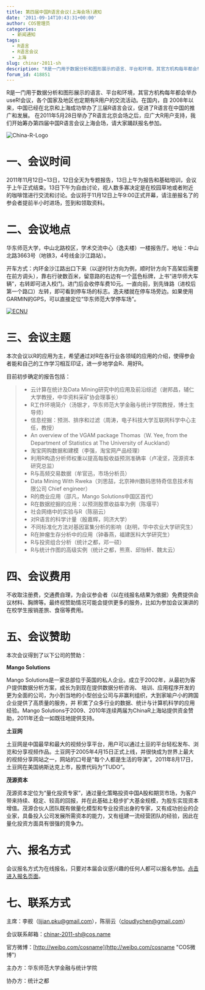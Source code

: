 ```yaml
---
title: 第四届中国R语言会议(上海会场)通知
date: '2011-09-14T10:43:31+00:00'
author: COS管理员
categories:
  - 新闻通知
tags:
  - R语言
  - R语言会议
  - 上海
slug: chinar-2011-sh
description: "R是一门用于数据分析和图形展示的语言、平台和环境，其官方机构每年都会举办useR!会议，各个国家及地区也定期有R用户的交流活动。在国内，自 2008年以来，中国已经在北京和上海成功举办了三届R语言会议，促进了R语言在中国的推广和发展。 在2011年5月28日举办了R语言北京会场之后，应广大R用户支持，我们开始筹办第四届中国R语言会议上海会场，请大家踊跃报名参加。"
forum_id: 418851
---
```


R是一门用于数据分析和图形展示的语言、平台和环境，其官方机构每年都会举办useR!会议，各个国家及地区也定期有R用户的交流活动。在国内，自 2008年以来，中国已经在北京和上海成功举办了三届R语言会议，促进了R语言在中国的推广和发展。 在2011年5月28日举办了R语言北京会场之后，应广大R用户支持，我们开始筹办第四届中国R语言会议上海会场，请大家踊跃报名参加。

![China-R-Logo](https://uploads.cosx.org/2010/06/China-R-Logo.png)

# 一、会议时间

2011年11月12日~13日，12日全天为专题报告，13日上午为报告和基础培训，会议于上午正式结束。13日下午为自由讨论，视人数多寡决定是在校园草地或者附近的咖啡馆进行交流和讨论。会议将于11月12日上午9:00正式开幕，请注册报名了的参会者提前半小时进场，签到和领取资料。

# 二、会议地点

华东师范大学，中山北路校区，学术交流中心（逸夫楼）一楼报告厅。地址：中山北路3663号（地铁3，4号线金沙江路站）。

开车方式：内环金沙江路出口下来（以逆时针方向为例，顺时针方向下高架后需要在前方调头），靠右行驶数百米，留意路的右边有一个蓝色标牌，上书“进华师大车辆”，右转即可进入校门。进门后会收停车费10元。一直向前，到先锋路（进校后第一个路口）左转，即可看到停车场的标志。逸夫楼就在停车场旁边。如果使用GARMIN的GPS，可以直接定位“华东师范大学停车场”。

[![ECNU](http://i.imgur.com/xbPGI.jpg)](http://ditu.google.cn/maps?hl=zh-CN&tab=wl&q=%E5%8D%8E%E4%B8%9C%E5%B8%88%E8%8C%83%E5%A4%A7%E5%AD%A6%E9%80%B8%E5%A4%AB%E6%A5%BC)

# 三、会议主题

本次会议以R的应用为主，希望通过对R在各行业各领域的应用的介绍，使得参会者能和自己的工作学习相互印证，进一步地学会R、用好R。

目前初步确定的报告包括：

>   * 云计算在统计及Data Mining研究中的应用及前沿综述（谢邦昌，辅仁大学教授，中华资料采矿协会理事长）
>   * R工作环境简介（汤银才，华东师范大学金融与统计学院教授，博士生导师）
>   * 信息挖掘：预测、排序和过滤（周涛，电子科技大学互联网科学中心主任，教授）
>   * An overview of the VGAM package Thomas（W. Yee, from the Department of Statistics at The University of Auckland）
>   * 淘宝网购数据和建模（李强，淘宝网产品经理）
>   * 利用R构造分析师权重以提高每股收益预测准确率（卢凌坚，茂源资本研究总监）
>   * R与高频交易数据（牟官迅，市场分析员）
>   * Data Mining With Rweka（刘思喆，北京神州数码思特奇信息技术有限公司 Chief engineer）
>   * R的商业应用（邵凡，Mango Solutions中国区首代）
>   * R在数据挖掘的应用：以预测股票收益率为例（陈堰平）
>   * 社会网络中的实验与R（陈丽云）
>   * 对R语言的科学计量（殷嘉辉，同济大学）
>   * 不同标准化方法对基因富集分析的影响（赵明，华中农业大学研究生）
>   * R在肿瘤生存分析中的应用（钟春燕，福建医科大学研究生）
>   * R与投资组合分析（统计之都，邓一硕）
>   * R与统计作图的高级实例（统计之都，熊熹、邱怡轩、魏太云）

# 四、会议费用

不收取注册费，交通费自理，为会议参会者（以在线报名结果为依据）免费提供会议材料、胸牌等。最终视赞助情况可能会提供更多的服务，比如为参加会议演讲的在校学生报销差旅、食宿等费用。

# 五、会议赞助

本次会议得到了以下公司的赞助：

**Mango Solutions**

Mango Solutions是一家总部位于英国的私人企业。成立于2002年，从最初为客户提供数据分析方案，成长为到现在提供数据分析咨询、 培训、应用程序开发的更为全面的公司，为小到当地的小型创业公司与非赢利组织，大到家喻户小的跨国企业提供了高质量的服务，并 积累了众多行业的数据、统计与计算机科学的应用经验。Mango Solutions于2009、2010年连续两届为ChinaR上海站提供资金赞助，2011年还会一如既往地提供支持。

**土豆网**

土豆网是中国最早和最大的视频分享平台，用户可以通过土豆的平台轻松发布、浏览和分享视频作品。土豆网于2005年4月15日正式上线，并很快成为世界上最大的视频分享网站之一，网站的口号是“每个人都是生活的导演”。2011年8月17日，土豆网在美国纳斯达克上市，股票代码为“TUDO”。

**茂源资本**

茂源资本定位为“量化投资专家”，通过量化策略投资中国A股和期货市场，为客户带来持续、稳定、较高的回报，并在此基础上稳步扩大基金规模，为股东实现资本增值。茂源合伙人团队既有做量化模型和专业投资出身的专家，又有成功创业的企业家，具备投入公司发展所需资本的能力，又有组建一流经营团队的经验，因此在量化投资方面具有很强的竞争力。

# 六、报名方式

会议报名方式为在线报名，只要对本届会议感兴趣的任何人都可以报名参加。[点击进入报名页面](http://goo.gl/vZpTg "在线报名页面")。

# 七、联系方式

主席：李舰（lijian.pku@gmail.com），陈丽云（cloudlychen@gmail.com）
  
会议联系邮箱：[chinar-2011-sh@cos.name](chinar-2011-sh@cos.name)

官方微博：[http://weibo.com/cosname](http://weibo.com/cosname "COS微博")

主办方：华东师范大学金融与统计学院
  
协办方：统计之都
